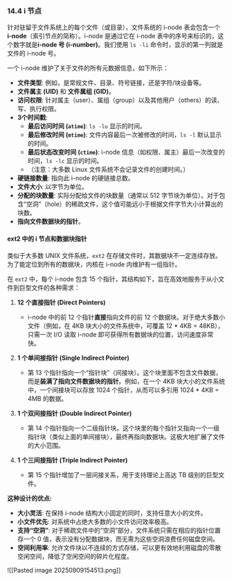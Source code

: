 ### **14.4 i 节点**

针对驻留于文件系统上的每个文件（或目录），文件系统的 i-node 表会包含一个 **i-node**（索引节点的简称）。i-node 是通过它在 i-node 表中的序号来标识的，这个数字就是**i-node 号 (i-number)**。我们使用 `ls -li` 命令时，显示的第一列就是文件的 i-node 号。

一个 i-node 维护了关于文件的所有元数据信息，如下所示：

* **文件类型**: 例如，是常规文件、目录、符号链接，还是字符/块设备等。
* **文件属主 (UID)** 和 **文件属组 (GID)**。
* **访问权限**: 针对属主（user）、属组（group）以及其他用户（others）的读、写、执行权限。
* **3个时间戳**:
    * **最后访问时间 (`atime`)**: `ls -lu` 显示的时间。
    * **最后修改时间 (`mtime`)**: 文件内容最后一次被修改的时间，`ls -l` 默认显示的时间。
    * **最后状态改变时间 (`ctime`)**: i-node 信息（如权限、属主）最后一次改变的时间，`ls -lc` 显示的时间。
    * （注意：大多数 Linux 文件系统不会记录文件的创建时间。）
* **硬链接数量**: 指向此 i-node 的硬链接总数。
* **文件大小**: 以字节为单位。
* **分配的块数量**: 实际分配给文件的块数量（通常以 512 字节块为单位）。对于包含“空洞”（hole）的稀疏文件，这个值可能远小于根据文件字节大小计算出的块数。
* **指向文件数据块的指针**。

#### **ext2 中的 i 节点和数据块指针**

类似于大多数 UNIX 文件系统，`ext2` 在存储文件时，其数据块不一定连续存放。为了能定位到所有的数据块，内核在 i-node 内维护有一组指针。

在 `ext2` 中，每个 i-node 包含 15 个指针，其结构如下，旨在高效地服务于从小文件到巨型文件的各种需求：

1.  **12 个直接指针 (Direct Pointers)**
    * i-node 中的前 12 个指针**直接**指向文件的前 12 个数据块。对于绝大多数小文件（例如，在 4KB 块大小的文件系统中，可覆盖 12 * 4KB = 48KB），只需一次 I/O 读取 i-node 即可获得所有数据块的位置，访问速度非常快。

2.  **1 个单间接指针 (Single Indirect Pointer)**
    * 第 13 个指针指向一个“指针块”（间接块）。这个块里面不包含文件数据，而是**装满了指向文件数据块的指针**。例如，在一个 4KB 块大小的文件系统中，一个间接块可以存放 1024 个指针，从而可以多引用 1024 * 4KB = 4MB 的数据。

3.  **1 个双间接指针 (Double Indirect Pointer)**
    * 第 14 个指针指向一个二级指针块。这个块里的每个指针又指向一个一级指针块（类似上面的单间接块），最终再指向数据块。这极大地扩展了文件的大小范围。

4.  **1 个三间接指针 (Triple Indirect Pointer)**
    * 第 15 个指针增加了一层间接关系，用于支持理论上高达 TB 级别的巨型文件。

**这种设计的优点:**
* **大小灵活**: 在保持 i-node 结构大小固定的同时，支持任意大小的文件。
* **小文件优先**: 对系统中占绝大多数的小文件访问效率极高。
* **支持“空洞”**: 对于稀疏文件中的“空洞”部分，文件系统只需在相应的指针位置存一个 0 值，表示没有分配数据块，而无需为这些空洞浪费任何磁盘空间。
* **空间利用率**: 允许文件块以不连续的方式存储，可以更有效地利用磁盘的零散空闲空间，降低了空闲空间的碎片化程度。

![[Pasted image 20250909154513.png]]
